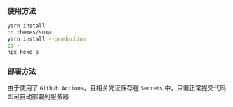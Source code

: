 ### 使用方法

```Bash
yarn install
cd themes/suka
yarn install --production
cd -
npx hexo s
```

### 部署方法

由于使用了 `Github Actions`，且相关凭证保存在 `Secrets` 中，只需正常提交代码即可自动部署到服务器
